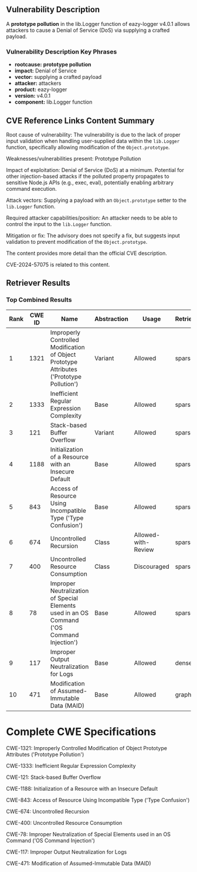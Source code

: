## Vulnerability Description
A **prototype pollution** in the lib.Logger function of eazy-logger v4.0.1 allows attackers to cause a Denial of Service (DoS) via supplying a crafted payload.

### Vulnerability Description Key Phrases
- **rootcause:** **prototype pollution**
- **impact:** Denial of Service
- **vector:** supplying a crafted payload
- **attacker:** attackers
- **product:** eazy-logger
- **version:** v4.0.1
- **component:** lib.Logger function

## CVE Reference Links Content Summary
Root cause of vulnerability:
The vulnerability is due to the lack of proper input validation when handling user-supplied data within the `lib.Logger` function, specifically allowing modification of the `Object.prototype`.

Weaknesses/vulnerabilities present:
Prototype Pollution

Impact of exploitation:
Denial of Service (DoS) at a minimum. Potential for other injection-based attacks if the polluted property propagates to sensitive Node.js APIs (e.g., exec, eval), potentially enabling arbitrary command execution.

Attack vectors:
Supplying a payload with an `Object.prototype` setter to the `lib.Logger` function.

Required attacker capabilities/position:
An attacker needs to be able to control the input to the `lib.Logger` function.

Mitigation or fix:
The advisory does not specify a fix, but suggests input validation to prevent modification of the `Object.prototype`.

The content provides more detail than the official CVE description.

CVE-2024-57075 is related to this content.

## Retriever Results

### Top Combined Results

| Rank | CWE ID | Name | Abstraction | Usage  | Retrievers | Individual Scores |
|------|--------|------|-------------|-------|------------|-------------------|
| 1 | 1321 | Improperly Controlled Modification of Object Prototype Attributes ('Prototype Pollution') | Variant | Allowed | sparse | 0.300 |
| 2 | 1333 | Inefficient Regular Expression Complexity | Base | Allowed | sparse | 0.168 |
| 3 | 121 | Stack-based Buffer Overflow | Variant | Allowed | sparse | 0.161 |
| 4 | 1188 | Initialization of a Resource with an Insecure Default | Base | Allowed | sparse | 0.158 |
| 5 | 843 | Access of Resource Using Incompatible Type ('Type Confusion') | Base | Allowed | sparse | 0.153 |
| 6 | 674 | Uncontrolled Recursion | Class | Allowed-with-Review | sparse | 0.152 |
| 7 | 400 | Uncontrolled Resource Consumption | Class | Discouraged | sparse | 0.146 |
| 8 | 78 | Improper Neutralization of Special Elements used in an OS Command ('OS Command Injection') | Base | Allowed | sparse | 0.145 |
| 9 | 117 | Improper Output Neutralization for Logs | Base | Allowed | dense | 0.465 |
| 10 | 471 | Modification of Assumed-Immutable Data (MAID) | Base | Allowed | graph | 0.002 |



# Complete CWE Specifications

CWE-1321: Improperly Controlled Modification of Object Prototype Attributes ('Prototype Pollution')

CWE-1333: Inefficient Regular Expression Complexity

CWE-121: Stack-based Buffer Overflow

CWE-1188: Initialization of a Resource with an Insecure Default

CWE-843: Access of Resource Using Incompatible Type ('Type Confusion')

CWE-674: Uncontrolled Recursion

CWE-400: Uncontrolled Resource Consumption

CWE-78: Improper Neutralization of Special Elements used in an OS Command ('OS Command Injection')

CWE-117: Improper Output Neutralization for Logs

CWE-471: Modification of Assumed-Immutable Data (MAID)